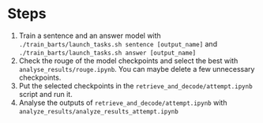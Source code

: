 # Steps
1. Train a sentence and an answer model with `./train_barts/launch_tasks.sh sentence [output_name]` and `./train_barts/launch_tasks.sh answer [output_name]`
2. Check the rouge of the model checkpoints and select the best with `analyse_results/rouge.ipynb`. You can maybe delete a few unnecessary checkpoints.
3. Put the selected checkpoints in the `retrieve_and_decode/attempt.ipynb` script and run it.
4. Analyse the outputs of `retrieve_and_decode/attempt.ipynb` with `analyze_results/analyze_results_attempt.ipynb`